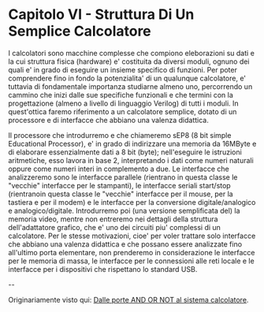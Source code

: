 # Capitolo VI - Struttura Di Un Semplice Calcolatore

I calcolatori sono macchine complesse che compiono eleborazioni su dati e la cui
struttura fisica (hardware) e' costituita da diversi moduli, ognuno dei quali e'
in grado di eseguire un insieme specifico di funzioni. Per poter comprendere
fino in fondo la potenzialita' di un qualunque calcolatore, e' tuttavia di
fondamentale importanza studiarne almeno uno, percorrendo un cammino che inizi
dalle sue specifiche funzionali e che termini con la progettazione (almeno a
livello di linguaggio Verilog) di tutti i moduli. In quest'ottica faremo
riferimento a un calcolatore semplice, dotato di un processore e di interfacce
che abbiano una valenza didattica.

Il processore che introdurremo e che chiameremo sEP8 (8 bit simple Educational
Processor), e' in grado di indirizzare una memoria da 16MByte e di elaborare
essenzialmente dati a 8 bit (byte); nell'eseguire le istruzioni aritmetiche,
esso lavora in base 2, interpretando i dati come numeri naturali oppure come
numeri interi in complemento a due. Le interfacce che analizzeremo sono le
interfacce parallele (rientrano in questa classe le "vecchie" interfacce per le
stampanti), le interfacce seriali start/stop (rientranoin questa classe le
"vecchie" interfacce per il mouse, per la tastiera e per il modem) e le
interfacce per la conversione digitale/analogico e analogico/digitale.
Introdurremo poi (una versione semplificata del) la memoria video, mentre non
entreremo nei dettagli della struttura dell'adattatore grafico, che e' uno dei
circuiti piu' complessi di un calcolatore. Per le stesse motivazioni, cioe' per
voler trattare solo interfacce che abbiano una valenza didattica e che possano
essere analizzate fino all'ultimo porta elementare, non prenderemo in
considerazione le interfacce per le memoria di massa, le interfacce per le
connessioni alle reti locale e le interfacce per i dispositivi che rispettano lo
standard USB.

--

Originariamente visto qui: [Dalle porte AND OR NOT al sistema
calcolatore](http://www.edizioniets.com/scheda.asp?n=9788846743114).

